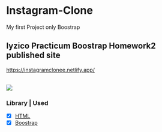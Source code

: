 # Instagram-Clone
My first Project only Boostrap

## Iyzico Practicum Boostrap Homework2 published site <br>
https://instagramclonee.netlify.app/

<br>

<img src="https://i.hizliresim.com/cjobxla.PNG">

### Library | Used
- [x] [HTML](https://www.w3schools.com/html/)
- [x] [Boostrap](https://getbootstrap.com/)
